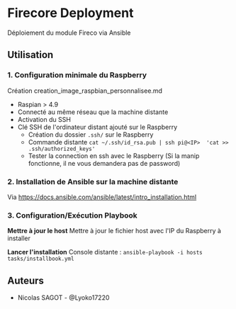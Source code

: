 # Firecore Deployment

Déploiement du module Fireco via Ansible





## Utilisation



### 1. Configuration minimale du Raspberry

Création creation_image_raspbian_personnalisee.md

- Raspian > 4.9
- Connecté au même réseau que la machine distante
- Activation du SSH
- Clé SSH de l'ordinateur distant ajouté sur le Raspberry
  - Création du dossier `.ssh/` sur le Raspberry
  - Commande distante `cat ~/.ssh/id_rsa.pub | ssh pi@<IP>  'cat >> .ssh/authorized_keys'`
  - Tester la connection en ssh avec le Raspberry (Si la manip fonctionne, il ne vous demandera pas de password)



### 2. Installation de Ansible sur la machine distante

Via https://docs.ansible.com/ansible/latest/intro_installation.html



### 3. Configuration/Exécution Playbook 

**Mettre à jour le host**
Mettre à jour le fichier host avec l'IP du Raspberry à installer



**Lancer l'installation**
Console distante : `ansible-playbook -i hosts tasks/installbook.yml`



## Auteurs

- Nicolas SAGOT - @Lyoko17220